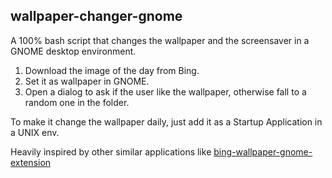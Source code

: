 ## wallpaper-changer-gnome
A 100% bash script that changes the wallpaper and the screensaver in a GNOME desktop environment.

1. Download the image of the day from Bing.
2. Set it as wallpaper in GNOME.
3. Open a dialog to ask if the user like the wallpaper, otherwise fall to a random one in the folder.

To make it change the wallpaper daily, just add it as a Startup Application in a UNIX env.

Heavily inspired by other similar applications like [bing-wallpaper-gnome-extension](https://github.com/neffo/bing-wallpaper-gnome-extension)

